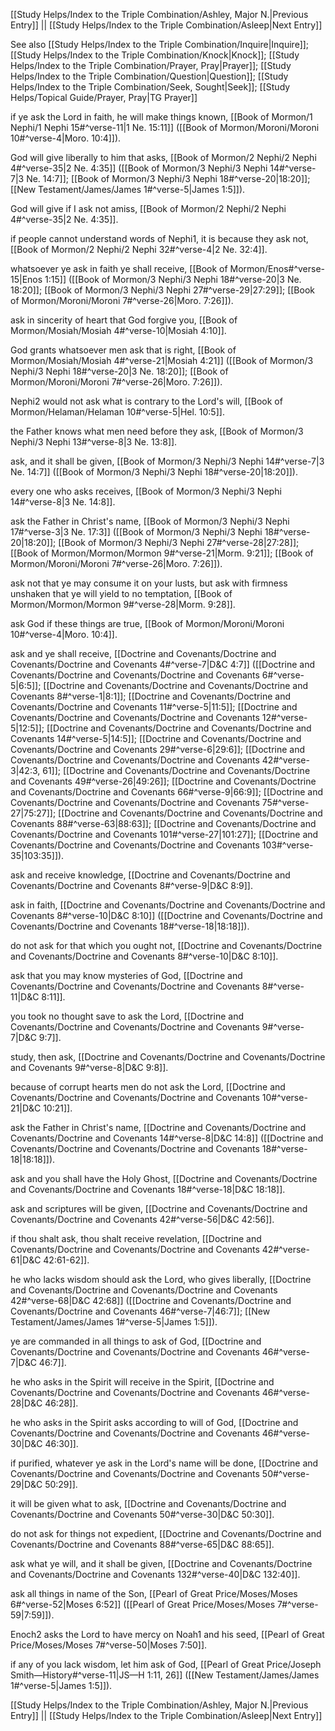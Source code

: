 [[Study Helps/Index to the Triple Combination/Ashley, Major N.|Previous Entry]]  ||  [[Study Helps/Index to the Triple Combination/Asleep|Next Entry]]

 See also [[Study Helps/Index to the Triple Combination/Inquire|Inquire]]; [[Study Helps/Index to the Triple Combination/Knock|Knock]]; [[Study Helps/Index to the Triple Combination/Prayer, Pray|Prayer]]; [[Study Helps/Index to the Triple Combination/Question|Question]]; [[Study Helps/Index to the Triple Combination/Seek, Sought|Seek]]; [[Study Helps/Topical Guide/Prayer, Pray|TG Prayer]]

 if ye ask the Lord in faith, he will make things known, [[Book of Mormon/1 Nephi/1 Nephi 15#^verse-11|1 Ne. 15:11]] ([[Book of Mormon/Moroni/Moroni 10#^verse-4|Moro. 10:4]]).

 God will give liberally to him that asks, [[Book of Mormon/2 Nephi/2 Nephi 4#^verse-35|2 Ne. 4:35]] ([[Book of Mormon/3 Nephi/3 Nephi 14#^verse-7|3 Ne. 14:7]]; [[Book of Mormon/3 Nephi/3 Nephi 18#^verse-20|18:20]]; [[New Testament/James/James 1#^verse-5|James 1:5]]).

 God will give if I ask not amiss, [[Book of Mormon/2 Nephi/2 Nephi 4#^verse-35|2 Ne. 4:35]].

 if people cannot understand words of Nephi1, it is because they ask not, [[Book of Mormon/2 Nephi/2 Nephi 32#^verse-4|2 Ne. 32:4]].

 whatsoever ye ask in faith ye shall receive, [[Book of Mormon/Enos#^verse-15|Enos 1:15]] ([[Book of Mormon/3 Nephi/3 Nephi 18#^verse-20|3 Ne. 18:20]]; [[Book of Mormon/3 Nephi/3 Nephi 27#^verse-29|27:29]]; [[Book of Mormon/Moroni/Moroni 7#^verse-26|Moro. 7:26]]).

 ask in sincerity of heart that God forgive you, [[Book of Mormon/Mosiah/Mosiah 4#^verse-10|Mosiah 4:10]].

 God grants whatsoever men ask that is right, [[Book of Mormon/Mosiah/Mosiah 4#^verse-21|Mosiah 4:21]] ([[Book of Mormon/3 Nephi/3 Nephi 18#^verse-20|3 Ne. 18:20]]; [[Book of Mormon/Moroni/Moroni 7#^verse-26|Moro. 7:26]]).

 Nephi2 would not ask what is contrary to the Lord's will, [[Book of Mormon/Helaman/Helaman 10#^verse-5|Hel. 10:5]].

 the Father knows what men need before they ask, [[Book of Mormon/3 Nephi/3 Nephi 13#^verse-8|3 Ne. 13:8]].

 ask, and it shall be given, [[Book of Mormon/3 Nephi/3 Nephi 14#^verse-7|3 Ne. 14:7]] ([[Book of Mormon/3 Nephi/3 Nephi 18#^verse-20|18:20]]).

 every one who asks receives, [[Book of Mormon/3 Nephi/3 Nephi 14#^verse-8|3 Ne. 14:8]].

 ask the Father in Christ's name, [[Book of Mormon/3 Nephi/3 Nephi 17#^verse-3|3 Ne. 17:3]] ([[Book of Mormon/3 Nephi/3 Nephi 18#^verse-20|18:20]]; [[Book of Mormon/3 Nephi/3 Nephi 27#^verse-28|27:28]]; [[Book of Mormon/Mormon/Mormon 9#^verse-21|Morm. 9:21]]; [[Book of Mormon/Moroni/Moroni 7#^verse-26|Moro. 7:26]]).

 ask not that ye may consume it on your lusts, but ask with firmness unshaken that ye will yield to no temptation, [[Book of Mormon/Mormon/Mormon 9#^verse-28|Morm. 9:28]].

 ask God if these things are true, [[Book of Mormon/Moroni/Moroni 10#^verse-4|Moro. 10:4]].

 ask and ye shall receive, [[Doctrine and Covenants/Doctrine and Covenants/Doctrine and Covenants 4#^verse-7|D&C 4:7]] ([[Doctrine and Covenants/Doctrine and Covenants/Doctrine and Covenants 6#^verse-5|6:5]]; [[Doctrine and Covenants/Doctrine and Covenants/Doctrine and Covenants 8#^verse-1|8:1]]; [[Doctrine and Covenants/Doctrine and Covenants/Doctrine and Covenants 11#^verse-5|11:5]]; [[Doctrine and Covenants/Doctrine and Covenants/Doctrine and Covenants 12#^verse-5|12:5]]; [[Doctrine and Covenants/Doctrine and Covenants/Doctrine and Covenants 14#^verse-5|14:5]]; [[Doctrine and Covenants/Doctrine and Covenants/Doctrine and Covenants 29#^verse-6|29:6]]; [[Doctrine and Covenants/Doctrine and Covenants/Doctrine and Covenants 42#^verse-3|42:3, 61]]; [[Doctrine and Covenants/Doctrine and Covenants/Doctrine and Covenants 49#^verse-26|49:26]]; [[Doctrine and Covenants/Doctrine and Covenants/Doctrine and Covenants 66#^verse-9|66:9]]; [[Doctrine and Covenants/Doctrine and Covenants/Doctrine and Covenants 75#^verse-27|75:27]]; [[Doctrine and Covenants/Doctrine and Covenants/Doctrine and Covenants 88#^verse-63|88:63]]; [[Doctrine and Covenants/Doctrine and Covenants/Doctrine and Covenants 101#^verse-27|101:27]]; [[Doctrine and Covenants/Doctrine and Covenants/Doctrine and Covenants 103#^verse-35|103:35]]).

 ask and receive knowledge, [[Doctrine and Covenants/Doctrine and Covenants/Doctrine and Covenants 8#^verse-9|D&C 8:9]].

 ask in faith, [[Doctrine and Covenants/Doctrine and Covenants/Doctrine and Covenants 8#^verse-10|D&C 8:10]] ([[Doctrine and Covenants/Doctrine and Covenants/Doctrine and Covenants 18#^verse-18|18:18]]).

 do not ask for that which you ought not, [[Doctrine and Covenants/Doctrine and Covenants/Doctrine and Covenants 8#^verse-10|D&C 8:10]].

 ask that you may know mysteries of God, [[Doctrine and Covenants/Doctrine and Covenants/Doctrine and Covenants 8#^verse-11|D&C 8:11]].

 you took no thought save to ask the Lord, [[Doctrine and Covenants/Doctrine and Covenants/Doctrine and Covenants 9#^verse-7|D&C 9:7]].

 study, then ask, [[Doctrine and Covenants/Doctrine and Covenants/Doctrine and Covenants 9#^verse-8|D&C 9:8]].

 because of corrupt hearts men do not ask the Lord, [[Doctrine and Covenants/Doctrine and Covenants/Doctrine and Covenants 10#^verse-21|D&C 10:21]].

 ask the Father in Christ's name, [[Doctrine and Covenants/Doctrine and Covenants/Doctrine and Covenants 14#^verse-8|D&C 14:8]] ([[Doctrine and Covenants/Doctrine and Covenants/Doctrine and Covenants 18#^verse-18|18:18]]).

 ask and you shall have the Holy Ghost, [[Doctrine and Covenants/Doctrine and Covenants/Doctrine and Covenants 18#^verse-18|D&C 18:18]].

 ask and scriptures will be given, [[Doctrine and Covenants/Doctrine and Covenants/Doctrine and Covenants 42#^verse-56|D&C 42:56]].

 if thou shalt ask, thou shalt receive revelation, [[Doctrine and Covenants/Doctrine and Covenants/Doctrine and Covenants 42#^verse-61|D&C 42:61-62]].

 he who lacks wisdom should ask the Lord, who gives liberally, [[Doctrine and Covenants/Doctrine and Covenants/Doctrine and Covenants 42#^verse-68|D&C 42:68]] ([[Doctrine and Covenants/Doctrine and Covenants/Doctrine and Covenants 46#^verse-7|46:7]]; [[New Testament/James/James 1#^verse-5|James 1:5]]).

 ye are commanded in all things to ask of God, [[Doctrine and Covenants/Doctrine and Covenants/Doctrine and Covenants 46#^verse-7|D&C 46:7]].

 he who asks in the Spirit will receive in the Spirit, [[Doctrine and Covenants/Doctrine and Covenants/Doctrine and Covenants 46#^verse-28|D&C 46:28]].

 he who asks in the Spirit asks according to will of God, [[Doctrine and Covenants/Doctrine and Covenants/Doctrine and Covenants 46#^verse-30|D&C 46:30]].

 if purified, whatever ye ask in the Lord's name will be done, [[Doctrine and Covenants/Doctrine and Covenants/Doctrine and Covenants 50#^verse-29|D&C 50:29]].

 it will be given what to ask, [[Doctrine and Covenants/Doctrine and Covenants/Doctrine and Covenants 50#^verse-30|D&C 50:30]].

 do not ask for things not expedient, [[Doctrine and Covenants/Doctrine and Covenants/Doctrine and Covenants 88#^verse-65|D&C 88:65]].

 ask what ye will, and it shall be given, [[Doctrine and Covenants/Doctrine and Covenants/Doctrine and Covenants 132#^verse-40|D&C 132:40]].

 ask all things in name of the Son, [[Pearl of Great Price/Moses/Moses 6#^verse-52|Moses 6:52]] ([[Pearl of Great Price/Moses/Moses 7#^verse-59|7:59]]).

 Enoch2 asks the Lord to have mercy on Noah1 and his seed, [[Pearl of Great Price/Moses/Moses 7#^verse-50|Moses 7:50]].

 if any of you lack wisdom, let him ask of God, [[Pearl of Great Price/Joseph Smith—History#^verse-11|JS—H 1:11, 26]] ([[New Testament/James/James 1#^verse-5|James 1:5]]).

[[Study Helps/Index to the Triple Combination/Ashley, Major N.|Previous Entry]]  ||  [[Study Helps/Index to the Triple Combination/Asleep|Next Entry]]